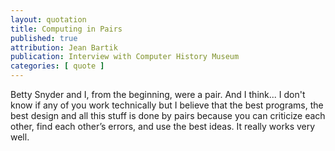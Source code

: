 ```yaml
---
layout: quotation
title: Computing in Pairs
published: true
attribution: Jean Bartik
publication: Interview with Computer History Museum
categories: [ quote ]
---
```


Betty Snyder and I, from the beginning, were a pair. And I think... I don't know if any of you 
work technically but I believe that the best programs, the best design and all this stuff is done 
by pairs because you can criticize each other, find each other’s errors, and use the best ideas. It 
really works very well.
